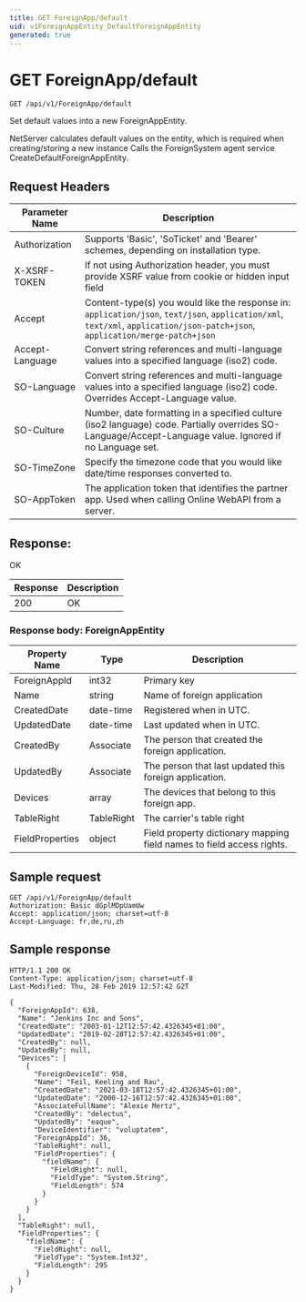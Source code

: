 ```yaml
---
title: GET ForeignApp/default
uid: v1ForeignAppEntity_DefaultForeignAppEntity
generated: true
---
```


# GET ForeignApp/default

```http
GET /api/v1/ForeignApp/default
```

Set default values into a new ForeignAppEntity.


NetServer calculates default values on the entity, which is required when creating/storing a new instance Calls the ForeignSystem agent service CreateDefaultForeignAppEntity.







## Request Headers

| Parameter Name | Description |
|----------------|-------------|
| Authorization  | Supports 'Basic', 'SoTicket' and 'Bearer' schemes, depending on installation type. |
| X-XSRF-TOKEN   | If not using Authorization header, you must provide XSRF value from cookie or hidden input field |
| Accept         | Content-type(s) you would like the response in: `application/json`, `text/json`, `application/xml`, `text/xml`, `application/json-patch+json`, `application/merge-patch+json` |
| Accept-Language | Convert string references and multi-language values into a specified language (iso2) code. |
| SO-Language | Convert string references and multi-language values into a specified language (iso2) code. Overrides Accept-Language value. |
| SO-Culture | Number, date formatting in a specified culture (iso2 language) code. Partially overrides SO-Language/Accept-Language value. Ignored if no Language set. |
| SO-TimeZone | Specify the timezone code that you would like date/time responses converted to. |
| SO-AppToken | The application token that identifies the partner app. Used when calling Online WebAPI from a server. |


## Response:

OK

| Response | Description |
|----------------|-------------|
| 200 | OK |

### Response body: ForeignAppEntity

| Property Name | Type |  Description |
|----------------|------|--------------|
| ForeignAppId | int32 | Primary key |
| Name | string | Name of foreign application |
| CreatedDate | date-time | Registered when  in UTC. |
| UpdatedDate | date-time | Last updated when  in UTC. |
| CreatedBy | Associate | The person that created the foreign application. |
| UpdatedBy | Associate | The person that last updated this foreign application. |
| Devices | array | The devices that belong to this foreign app. |
| TableRight | TableRight | The carrier's table right |
| FieldProperties | object | Field property dictionary mapping field names to field access rights. |

## Sample request

```http!
GET /api/v1/ForeignApp/default
Authorization: Basic dGplMDpUamUw
Accept: application/json; charset=utf-8
Accept-Language: fr,de,ru,zh
```

## Sample response

```http_
HTTP/1.1 200 OK
Content-Type: application/json; charset=utf-8
Last-Modified: Thu, 28 Feb 2019 12:57:42 G2T

{
  "ForeignAppId": 638,
  "Name": "Jenkins Inc and Sons",
  "CreatedDate": "2003-01-12T12:57:42.4326345+01:00",
  "UpdatedDate": "2019-02-28T12:57:42.4326345+01:00",
  "CreatedBy": null,
  "UpdatedBy": null,
  "Devices": [
    {
      "ForeignDeviceId": 958,
      "Name": "Feil, Keeling and Rau",
      "CreatedDate": "2021-03-18T12:57:42.4326345+01:00",
      "UpdatedDate": "2000-12-16T12:57:42.4326345+01:00",
      "AssociateFullName": "Alexie Mertz",
      "CreatedBy": "delectus",
      "UpdatedBy": "eaque",
      "DeviceIdentifier": "voluptatem",
      "ForeignAppId": 36,
      "TableRight": null,
      "FieldProperties": {
        "fieldName": {
          "FieldRight": null,
          "FieldType": "System.String",
          "FieldLength": 574
        }
      }
    }
  ],
  "TableRight": null,
  "FieldProperties": {
    "fieldName": {
      "FieldRight": null,
      "FieldType": "System.Int32",
      "FieldLength": 295
    }
  }
}
```